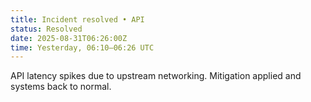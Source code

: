 ```yaml
---
title: Incident resolved • API
status: Resolved
date: 2025-08-31T06:26:00Z
time: Yesterday, 06:10–06:26 UTC
---
```

API latency spikes due to upstream networking. Mitigation applied and systems back to normal.

